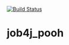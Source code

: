 [![Build Status](https://app.travis-ci.com/SlartiBartFast-art/job4j_pooh.svg?branch=main)](https://app.travis-ci.com/SlartiBartFast-art/job4j_pooh)
# job4j_pooh